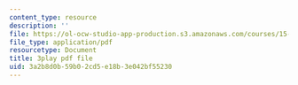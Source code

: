 ```yaml
---
content_type: resource
description: ''
file: https://ol-ocw-studio-app-production.s3.amazonaws.com/courses/15-s50-how-to-win-at-texas-holdem-poker-january-iap-2016/3a2b8d0b59b02cd5e18b3e042bf55230_62nDLA_A8gs.pdf
file_type: application/pdf
resourcetype: Document
title: 3play pdf file
uid: 3a2b8d0b-59b0-2cd5-e18b-3e042bf55230
---
```

